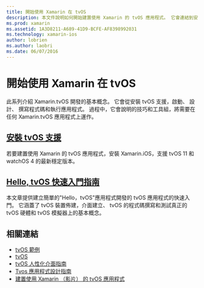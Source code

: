 ```yaml
---
title: 開始使用 Xamarin 在 tvOS
description: 本文件說明如何開始建置使用 Xamarin 的 tvOS 應用程式。 它會連結到安裝指南和快速入門指南。
ms.prod: xamarin
ms.assetid: 1A3D8211-A689-41D9-BCFE-AF8398992031
ms.technology: xamarin-ios
author: lobrien
ms.author: laobri
ms.date: 06/07/2016
---
```


# <a name="getting-started-with-tvos-in-xamarin"></a>開始使用 Xamarin 在 tvOS

此系列介紹 Xamarin.tvOS 開發的基本概念。 它會從安裝 tvOS 支援，啟動、 設計、 撰寫程式碼和執行應用程式。 過程中，它會說明的技巧和工具組，將需要在任何 Xamarin.tvOS 應用程式上運作。

## <a name="installing-tvos-supportiostvosget-startedinstallationmd"></a>[安裝 tvOS 支援](~/ios/tvos/get-started/installation.md)

若要建置使用 Xamarin 的 tvOS 應用程式，安裝 Xamarin.iOS，支援 tvOS 11 和 watchOS 4 的最新穩定版本。

## <a name="hello-tvos-quick-start-guideiostvosget-startedhello-tvosmd"></a>[Hello, tvOS 快速入門指南](~/ios/tvos/get-started/hello-tvos.md)

本文章提供建立簡單的"Hello，tvOS"應用程式開發的 tvOS 應用程式的快速入門。 它涵蓋了 tvOS 裝置佈建，介面建立、 tvOS 的程式碼撰寫和測試真正的 tvOS 硬體和 tvOS 模擬器上的基本概念。


## <a name="related-links"></a>相關連結

- [tvOS 範例](https://developer.xamarin.com/samples/tvos/all/)
- [tvOS](https://developer.apple.com/tvos/)
- [tvOS 人性化介面指南](https://developer.apple.com/tvos/human-interface-guidelines/)
- [Tvos 應用程式設計指南](https://developer.apple.com/library/prerelease/tvos/documentation/General/Conceptual/AppleTV_PG/)
- [建置使用 Xamarin （影片） 的 tvOS 應用程式](https://university.xamarin.com/lightninglectures/tvos-with-xamarin)
